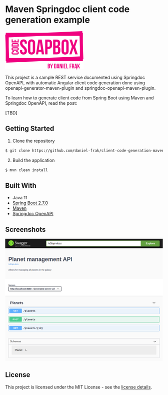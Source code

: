 # Maven Springdoc client code generation example

![Code Soapbox logo](readme-images/logo.png)

This project is a sample REST service documented using Springdoc OpenAPI, with automatic Angular client code generation
done using openapi-generator-maven-plugin and springdoc-openapi-maven-plugin.

To learn how to generate client code from Spring Boot using Maven and Springdoc OpenAPI, read the post:

[TBD]

## Getting Started

1. Clone the repository

```bash
$ git clone https://github.com/daniel-frak/client-code-generation-maven-springdoc
```

2. Build the application

```bash
$ mvn clean install
```

## Built With

* Java 11
* [Spring Boot 2.7.0](https://start.spring.io/)
* [Maven](https://maven.apache.org/)
* [Springdoc OpenAPI](https://github.com/springdoc/springdoc-openapi/)

## Screenshots

![Swagger UI documentation](readme-images/screenshot.png)

## License

This project is licensed under the MIT License - see the [license details](https://opensource.org/licenses/MIT).